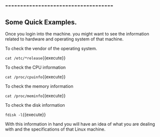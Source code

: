 ## ------------------------------------
## Some Quick Examples.

Once you login into the machine. you might want to see the information related to hardware and operating system of that machine.

To check the vendor of the operating system.

`cat /etc/*release`{{execute}} 

To check the CPU information

`cat /proc/cpuinfo`{{execute}}

To check the memory information 

`cat /proc/meminfo`{{execute}}

To check the disk information

`fdisk -l`{{execute}}

With this information in hand you will have an idea of what you are dealing with and the specifications of that Linux machine.